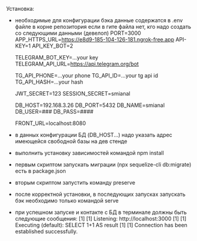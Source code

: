 Установка:
- необходимые для конфигурации бэка данные содержатся в .env файле в корне репозитория
    если в гите файла нет, кго надо создать со следующими данными (девелоп)
    PORT=3000
    APP_HTTPS_URL=https://e8d9-185-104-126-181.ngrok-free.app
    API-KEY=1
    API_KEY_BOT=2

    TELEGRAM_BOT_KEY=...your key
    TELEGRAM_API_URL=https://api.telegram.org/bot

    TG_API_PHONE=...your phone
    TG_API_ID=...your tg api id
    TG_API_HASH=...your hash

    JWT_SECRET=123
    SESSION_SECRET=smianal

    DB_HOST=192.168.3.26
    DB_PORT=5432
    DB_NAME=smianal
    DB_USER=###
    DB_PASS=####

    FRONT_URL=localhost:8080

- в данных конфигурации БД (DB_HOST...) надо указать адрес имеющейся свободной базы на дев стенде
- выполнить установку зависимостей командой npm install
- первым скриптом запускать миграции (npx sequelize-cli db:migrate) есть в package.json
- вторым скриптом запустить команду preserve
- после корректной установки, в последующих запусках запускать бэк необходимо только командой serve 
- при успешном запуске и контакте с БД в терминале должны быть следующие сообщения:
[1] [1] Listening: http://localhost:3000
[1] [1] Executing (default): SELECT 1+1 AS result
[1] [1] Connection has been established successfully.
